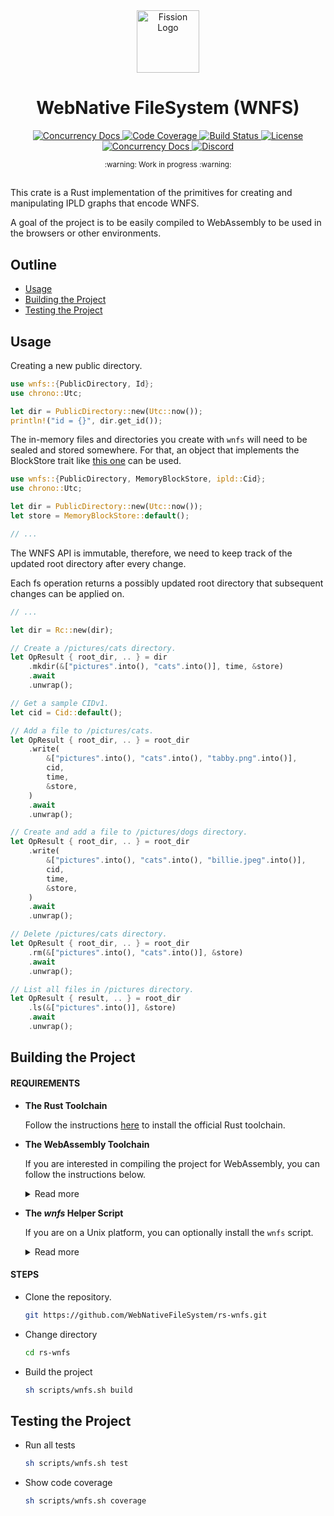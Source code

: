<div align="center">
  <a href="https://github.com/WebNativeFileSystem" target="_blank">
    <img src="https://raw.githubusercontent.com/WebNativeFileSystem/rs-wnfs/main/assets/logo.svg" alt="Fission Logo" width="100" height="100"></img>
  </a>

  <h1 align="center">WebNative FileSystem (WNFS)</h1>

  <p>
    <a href="https://crates.io/crates/wnfs">
      <img src="https://img.shields.io/crates/v/wnfs?label=crates" alt="Concurrency Docs">
    </a>
    <a href="https://codecov.io/gh/WebNativeFileSystem/rs-wnfs">
      <img src="https://codecov.io/gh/WebNativeFileSystem/rs-wnfs/branch/main/graph/badge.svg?token=95YHXFMFF4" alt="Code Coverage"/>
    </a>
    <a href="https://github.com/WebNativeFileSystem/rs-wnfs/actions?query=">
      <img src="https://github.com/WebNativeFileSystem/rs-wnfs/actions/workflows/checks.yaml/badge.svg" alt="Build Status">
    </a>
    <a href="https://github.com/WebNativeFileSystem/rs-wnfs/blob/main/LICENSE">
      <img src="https://img.shields.io/badge/License-Apache%202.0-blue.svg" alt="License">
    </a>
    <a href="https://docs.rs/wnfs">
      <img src="https://img.shields.io/static/v1?label=Docs&message=docs.rs&color=blue" alt="Concurrency Docs">
    </a>
    <a href="https://discord.gg/zAQBDEq">
      <img src="https://img.shields.io/static/v1?label=Discord&message=join%20us!&color=mediumslateblue" alt="Discord">
    </a>
  </p>
</div>

<div align="center"><sub>:warning: Work in progress :warning:</sub></div>

##

This crate is a Rust implementation of the primitives for creating and manipulating IPLD graphs that encode WNFS.

A goal of the project is to be easily compiled to WebAssembly to be used in the browsers or other environments.

## Outline

- [Usage](#usage)
- [Building the Project](#building-the-project)
- [Testing the Project](#testing-the-project)

## Usage

Creating a new public directory.

```rs
use wnfs::{PublicDirectory, Id};
use chrono::Utc;

let dir = PublicDirectory::new(Utc::now());
println!("id = {}", dir.get_id());
```

The in-memory files and directories you create with `wnfs` will need to be sealed and stored somewhere. For that, an object that implements the BlockStore trait like [this one](https://github.com/WebNativeFileSystem/rs-wnfs/blob/8bb0fbb457051295f1ed4a4707dc230c04612658/crates/fs/common/blockstore.rs#L42-L62) can be used.

```rs
use wnfs::{PublicDirectory, MemoryBlockStore, ipld::Cid};
use chrono::Utc;

let dir = PublicDirectory::new(Utc::now());
let store = MemoryBlockStore::default();

// ...
```

The WNFS API is immutable, therefore, we need to keep track of the updated root directory after every change.

Each fs operation returns a possibly updated root directory that subsequent changes can be applied on.

```rs
// ...

let dir = Rc::new(dir);

// Create a /pictures/cats directory.
let OpResult { root_dir, .. } = dir
    .mkdir(&["pictures".into(), "cats".into()], time, &store)
    .await
    .unwrap();

// Get a sample CIDv1.
let cid = Cid::default();

// Add a file to /pictures/cats.
let OpResult { root_dir, .. } = root_dir
    .write(
        &["pictures".into(), "cats".into(), "tabby.png".into()],
        cid,
        time,
        &store,
    )
    .await
    .unwrap();

// Create and add a file to /pictures/dogs directory.
let OpResult { root_dir, .. } = root_dir
    .write(
        &["pictures".into(), "cats".into(), "billie.jpeg".into()],
        cid,
        time,
        &store,
    )
    .await
    .unwrap();

// Delete /pictures/cats directory.
let OpResult { root_dir, .. } = root_dir
    .rm(&["pictures".into(), "cats".into()], &store)
    .await
    .unwrap();

// List all files in /pictures directory.
let OpResult { result, .. } = root_dir
    .ls(&["pictures".into()], &store)
    .await
    .unwrap();
```

## Building the Project

#### REQUIREMENTS

- **The Rust Toolchain**

  Follow the instructions [here](https://doc.rust-lang.org/cargo/getting-started/installation.html) to install the official Rust toolchain.

- **The WebAssembly Toolchain**

  If you are interested in compiling the project for WebAssembly, you can follow the instructions below.

  <details>
    <summary>Read more</summary>

  - Install `wasm32-unknown-unknown` target

    ```bash
    rustup target add wasm32-unknown-unknown
    ```

  - [rust-analyzer](https://rust-analyzer.github.io/manual.html#installation) is the go-to IDE tool for Rust and if you have it set up, you may want to set the `rust-analyzer.cargo.target` [setting](https://code.visualstudio.com/docs/getstarted/settings#_workspace-settings) to `wasm32-unknown-unknown`

  - Install wasm-pack

    ```bash
    cargo install wasm-pack
    ```

  - Install playwrigth binaries

    ```bash
    npx playwright install
    ```

  On ARM-based (M1 family) macOS, you might need to explicitly install the following:

  - Install wasm-bindgen

    ```bash
    cargo install -f wasm-bindgen-cli
    ```

  - Install wasm-opt

    ```bash
    brew install binaryen
    ```

  </details>

- **The _wnfs_ Helper Script**

  If you are on a Unix platform, you can optionally install the `wnfs` script.

  <details>
    <summary>Read more</summary>

  - Install it using the following command:

    ```bash
    sh script/wnfs.sh setup
    ```

  - This lets you run the `wnfs.sh` script with just the `wnfs` command.

    ```bash
    wnfs help
    ```

  </details>

#### STEPS

- Clone the repository.

  ```bash
  git https://github.com/WebNativeFileSystem/rs-wnfs.git
  ```

- Change directory

  ```bash
  cd rs-wnfs
  ```

- Build the project

  ```bash
  sh scripts/wnfs.sh build
  ```

## Testing the Project

- Run all tests

  ```bash
  sh scripts/wnfs.sh test
  ```

- Show code coverage

  ```bash
  sh scripts/wnfs.sh coverage
  ```
